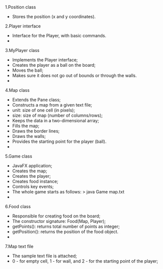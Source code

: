 1.Position class
- Stores the position (x and y coordinates). 

2.Player interface
- Interface for the Player, with basic commands.
- 
3.MyPlayer class
- Implements the Player interface;
- Creates the player as a ball on the board;
- Moves the ball;
- Makes sure it does not go out of bounds or through the walls.
- 
4.Map class
- Extends the Pane class;
- Constructs a map from a given text file;
- unit: size of one cell (in pixels);
- size: size of map (number of columns/rows);
- Keeps the data in a two-dimensional array;
- Fills the map;
- Draws the border lines;
- Draws the walls;
- Provides the starting point for the player (ball). 
- 
5.Game class
- JavaFX application;
- Creates the map;
- Creates the player;
- Creates food instance;
- Controls key events;
- The whole game starts as follows: 	> java Game map.txt 
- 
6.Food class
- Responsible for creating food on the board;
- The constructor signature: Food(Map, Player);
- getPoints(): returns total number of points as integer;
- getPosition(): returns the position of the food object.
- 
7.Map text file
- The sample text file is attached;
- 0 - for empty cell, 1 - for wall, and 2 - for the starting point of the player;
